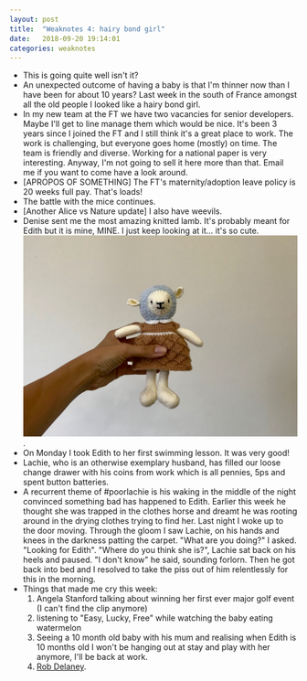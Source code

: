 ```yaml
---
layout: post
title:  "Weaknotes 4: hairy bond girl"
date:   2018-09-20 19:14:01
categories: weaknotes
---
```

* This is going quite well isn't it?
* An unexpected outcome of having a baby is that I'm thinner now than I have been for about 10 years? Last week in the south of France amongst all the old people I looked like a hairy bond girl.
* In my new team at the FT we have two vacancies for senior developers. Maybe I'll get to line manage them which would be nice. It's been 3 years since I joined the FT and I still think it's a great place to work. The work is challenging, but everyone goes home (mostly) on time. The team is friendly and diverse. Working for a national paper is very interesting.  Anyway, I'm not going to sell it here more than that. Email me if you want to come have a look around.
* [APROPOS OF SOMETHING] The FT's maternity/adoption leave policy is 20 weeks full pay. That's loads!
* The battle with the mice continues.
* [Another Alice vs Nature update] I also have weevils.
* Denise sent me the most amazing knitted lamb. It's probably meant for Edith but it is mine, MINE. I just keep looking at it... it's so cute. ![Here is a photo](/assets/img/denise.jpg).
* On Monday I took Edith to her first swimming lesson. It was very good!
* Lachie, who is an otherwise exemplary husband, has filled our loose change drawer with his coins from work which is all pennies, 5ps and spent button batteries.
* A recurrent theme of #poorlachie is his waking in the middle of the night convinced something bad has happened to Edith. Earlier this week he thought she was trapped in the clothes horse and dreamt he was rooting around in the drying clothes trying to find her. Last night I woke up to the door moving. Through the gloom I saw Lachie, on his hands and knees in the darkness patting the carpet. "What are you doing?" I asked. "Looking for Edith". "Where do you think she is?", Lachie sat back on his heels and paused. "I don't know" he said, sounding forlorn. Then he got back into bed and I resolved to take the piss out of him relentlessly for this in the morning.
* Things that made me cry this week:
  1. Angela Stanford talking about winning her first ever major golf event (I can't find the clip anymore)
  1. listening to "Easy, Lucky, Free" while watching the baby eating watermelon
  1. Seeing a 10 month old baby with his mum and realising when Edith is 10 months old I won't be hanging out at stay and play with her anymore, I'll be back at work.
  1. [Rob Delaney](https://medium.com/@robdelaney_50150/note-i-wrote-all-of-this-except-the-last-paragraph-in-april-or-may-of-2017-6b8f5e702533).

